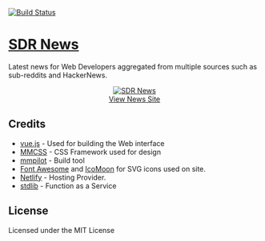 [![Build Status](https://travis-ci.org/super-dev/SDR-News.svg?branch=master)](https://travis-ci.org/super-dev/SDR-News)

# [SDR News](https://news.superdevresources.com)

Latest news for Web Developers aggregated from multiple sources such as sub-reddits and HackerNews.

<p align="center">
<a href="https://news.superdevresources.com/" title="News for Web Developers">
<img src="http://news.superdevresources.com/img/featured.png" alt="SDR News"></img>
<br>
View News Site
</a>
</p>


## Credits

 - [vue.js](http://vuejs.org/) - Used for building the Web interface
 - [MMCSS](https://mmcss.kunruchcreations.com/) - CSS Framework used for design
 - [mmpilot](https://mmpilot.kunruchcreations.com/) - Build tool
 - [Font Awesome](http://fontawesome.io/) and [IcoMoon](https://icomoon.io/) for SVG icons used on site.
 - [Netlify](https://www.netlify.com/) - Hosting Provider.
 - [stdlib](https://stdlib.com/) - Function as a Service

## License

Licensed under the MIT License
